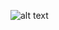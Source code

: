 ![alt text](https://github.com/[dusvn]/[Data-models-in-smart-grids]/blob/[main]/FTN_40.png?raw=true)

